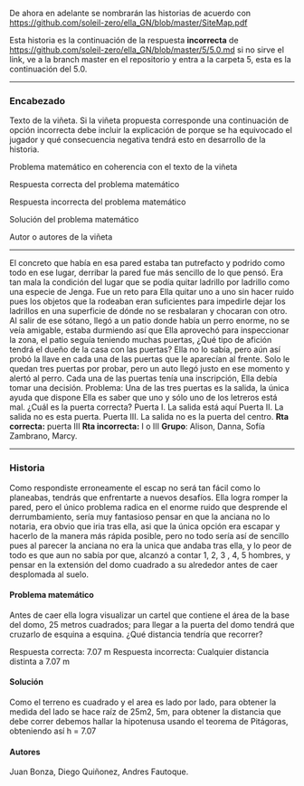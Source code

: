 De ahora en adelante se nombrarán las historias de acuerdo con https://github.com/soleil-zero/ella_GN/blob/master/SiteMap.pdf

Esta historia es la continuación de la respuesta **incorrecta** de https://github.com/soleil-zero/ella_GN/blob/master/5/5.0.md si no sirve el link, ve a la branch master en el repositorio y entra a la carpeta 5, esta es la continuación del 5.0.

**********************************************************************
### Encabezado

Texto de la viñeta. Si la viñeta propuesta corresponde una continuación de opción incorrecta debe incluir la explicación de porque se ha equivocado el jugador y qué consecuencia negativa tendrá esto en desarrollo de la historia.

Problema matemático en coherencia con el texto de la viñeta

Respuesta correcta del problema matemático

Respuesta incorrecta del problema matemático

Solución del problema matemático

Autor o autores de la viñeta
**********************************************************************
El concreto que había en esa pared estaba tan putrefacto y podrido como todo en ese lugar, derribar la pared fue más sencillo de lo que pensó. Era tan mala la condición del lugar que se podía quitar ladrillo por ladrillo como una especie de Jenga. Fue un reto para Ella quitar uno a uno sin hacer ruido pues los objetos que la rodeaban eran suficientes para impedirle dejar los ladrillos en una superficie de dónde no se resbalaran y chocaran con otro. Al salir de ese sótano, llegó a un patio donde había un perro enorme, no se veía amigable, estaba durmiendo así que Ella aprovechó para inspeccionar la zona, el patio seguía teniendo muchas puertas, ¿Qué tipo de afición tendrá el dueño de la casa con las puertas? Ella no lo sabía, pero aún así probó la llave en cada una de las puertas que le aparecían al frente. Solo le quedan tres puertas por probar, pero un auto llegó justo en ese momento y alertó al perro. Cada una de las puertas tenía una inscripción, Ella debía tomar una decisión.
Problema: Una de las tres puertas es la salida, la única ayuda que dispone Ella es saber que uno y sólo uno de los letreros está mal. ¿Cuál es la puerta correcta? Puerta I. La salida está aquí
Puerta II. La salida no es esta puerta. Puerta III. La salida no es la puerta del centro.
**Rta correcta:** puerta III
**Rta incorrecta:** I o III
**Grupo**: Alison, Danna, Sofía Zambrano, Marcy.

**********************************************************************
### Historia
Como respondiste erroneamente el escap no será tan fácil como lo planeabas, tendrás que enfrentarte a nuevos desafíos.
Ella logra romper la pared, pero el único problema radica en el enorme ruido que desprende el derrumbamiento, sería muy fantasioso pensar en que la anciana no lo notaria, era obvio que iria tras ella, asi que la única opción era escapar y hacerlo de la manera más rápida posible, pero no todo sería así de sencillo pues al parecer la anciana no era la unica que andaba tras ella, y lo peor de todo es que aun no sabía por que, alcanzó a contar 1, 2, 3 , 4, 5 hombres, y pensar en la extensión del domo cuadrado a su alrededor antes de caer desplomada al suelo.

#### Problema matemático
Antes de caer ella logra visualizar un cartel que contiene el área de la base del domo, 25 metros cuadrados; para llegar a la puerta del domo tendrá que cruzarlo de esquina a esquina. ¿Qué distancia tendría que recorrer?

Respuesta correcta: 7.07 m
Respuesta incorrecta: Cualquier distancia distinta a 7.07 m

#### Solución
Como el terreno es cuadrado y el area es lado por lado, para obtener la medida del lado se hace raíz de 25m2, 5m, para obtener la distancia que debe correr debemos hallar la hipotenusa usando el teorema de Pitágoras, obteniendo así h = 7.07

#### Autores
Juan Bonza, Diego Quiñonez, Andres Fautoque.
